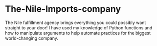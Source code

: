 # The-Nile-Imports-company
The Nile fulfillment agency brings everything you could possibly want straight to your door! I have used my knowledge of Python functions and how to manipulate arguments to help automate practices for the biggest world-changing company.
